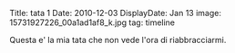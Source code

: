 Title: tata 1
Date: 2010-12-03
DisplayDate: Jan 13
image: 15731927226_00a1ad1af8_k.jpg
tag: timeline

Questa e' la mia tata che non vede l'ora di riabbracciarmi.
